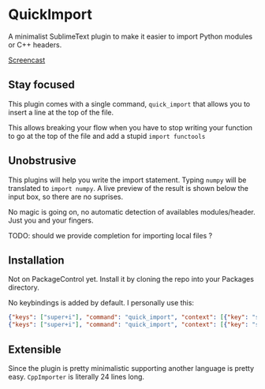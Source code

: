 # QuickImport

A minimalist SublimeText plugin
to make it easier to import 
Python modules
or C++ headers.

[Screencast](https://user-images.githubusercontent.com/5920036/116666564-6259a800-a99b-11eb-8d16-4f5647951edf.mp4)

## Stay focused

This plugin comes with a single command,
`quick_import`
that allows you to 
insert a line
at the top of the file.

This allows breaking your flow
when you have to stop writing your function
to go at the top of the file 
and add a stupid `import functools`

## Unobstrusive

This plugins will help you
write the import statement.
Typing `numpy` will be translated to `import numpy`.
A live preview of the result
is shown below the input box,
so there are no suprises.

No magic is going on,
no automatic detection of availables modules/header.
Just you and your fingers.

TODO: should we provide completion for importing local files ?

## Installation

Not on PackageControl yet.
Install it by cloning the repo
into your Packages directory.

No keybindings is added by default.
I personally use this:

```json
{"keys": ["super+i"], "command": "quick_import", "context": [{"key": "selector", "operand": "source.python"}]},
{"keys": ["super+i"], "command": "quick_import", "context": [{"key": "selector", "operand": "source.c++"}]},
```

## Extensible

Since the plugin is pretty minimalistic
supporting another language is pretty easy.
`CppImporter` is literally 24 lines long.
